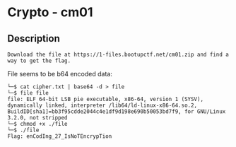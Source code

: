 # Crypto - cm01
## Description
```
Download the file at https://1-files.bootupctf.net/cm01.zip and find a way to get the flag.
```

File seems to be b64 encoded data:

```
└─$ cat cipher.txt | base64 -d > file
└─$ file file  
file: ELF 64-bit LSB pie executable, x86-64, version 1 (SYSV), dynamically linked, interpreter /lib64/ld-linux-x86-64.so.2, BuildID[sha1]=bb3f95cdde2044c4e1df9d198e690b50053bd7f9, for GNU/Linux 3.2.0, not stripped
└─$ chmod +x ./file                  
└─$ ./file  
Flag: enCodIng_27_IsNoTEncrypTion
```
